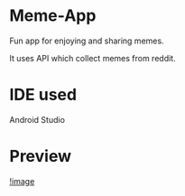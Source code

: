 # Meme-App
Fun app for enjoying and sharing memes.

It uses API which collect memes from reddit.

# IDE used 
Android Studio

# Preview


[!image](https://github.com/PrabhjeeSingh/Meme-App/blob/main/Images/image.jpg)



